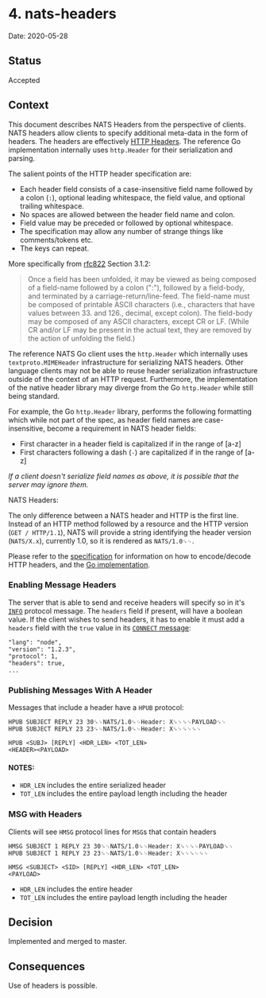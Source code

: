 # 4. nats-headers

Date: 2020-05-28

## Status

Accepted

## Context

This document describes NATS Headers from the perspective of clients. NATS headers allow clients to specify additional meta-data in the form of headers. The headers are effectively [HTTP Headers](https://tools.ietf.org/html/rfc7230#section-3.2). The reference Go implementation internally uses `http.Header` for their serialization and parsing.

The salient points of the HTTP header specification are:

- Each header field consists of a case-insensitive field name followed by a colon (`:`), optional leading whitespace, the field value, and optional trailing whitespace.
- No spaces are allowed between the header field name and colon.
- Field value may be preceded or followed by optional whitespace.
- The specification may allow any number of strange things like comments/tokens etc.
- The keys can repeat.

More specifically from [rfc822](https://www.ietf.org/rfc/rfc822.txt) Section 3.1.2:
> Once a field has been unfolded, it may be viewed as being composed of a field-name followed by a colon (":"), followed by a field-body, and  terminated  by  a  carriage-return/line-feed.
> The  field-name must be composed of printable ASCII characters (i.e., characters that  have  values  between  33.  and  126., decimal, except colon).  The field-body may be composed of any ASCII characters, except CR or LF.  (While CR and/or LF may be present  in the actual text, they are removed by the action of unfolding the field.)

The reference NATS Go client uses the `http.Header` which internally uses `textproto.MIMEHeader` infrastructure for serializing NATS headers. Other language clients may not be able to reuse header serialization infrastructure outside of the context of an HTTP request. Furthermore, the implementation of the native header library may diverge from the Go `http.Header` while still being standard.

For example, the Go `http.Header` library, performs the following formatting which while not part of the spec, as header field names are case-insensitive, become a requirement in NATS header fields:
- First character in a header field is capitalized if in the range of [a-z]
- First characters following a dash (`-`) are capitalized if in the range of [a-z]

_If a client doesn't serialize field names as above, it is possible that the server may ignore them._

NATS Headers:

The only difference between a NATS header and HTTP is the first line. Instead of an HTTP method followed by a resource and the HTTP version (`GET / HTTP/1.1`), NATS will provide a string identifying the header version (`NATS/X.x`), currently 1.0, so it is rendered as `NATS/1.0␍␊`.

Please refer to the [specification](https://tools.ietf.org/html/rfc7230#section-3.2) for information on how to encode/decode HTTP headers, and the [Go implementation](https://golang.org/src/net/http/header.go).


### Enabling Message Headers

The server that is able to send and receive headers will specify so in it's [`INFO`](https://docs.nats.io/nats-protocol/nats-protocol#info) protocol message. The `headers` field if present, will have a boolean value. If the client wishes to send headers, it has to enable it must add a `headers` field with the `true` value in its [`CONNECT` message](https://docs.nats.io/nats-protocol/nats-protocol#connect):

```
"lang": "node",
"version": "1.2.3",
"protocol": 1,
"headers": true,
...
```

### Publishing Messages With A Header


Messages that include a header have a `HPUB` protocol:

```
HPUB SUBJECT REPLY 23 30␍␊NATS/1.0␍␊Header: X␍␊␍␊PAYLOAD␍␊
HPUB SUBJECT REPLY 23 23␍␊NATS/1.0␍␊Header: X␍␊␍␊␍␊

HPUB <SUBJ> [REPLY] <HDR_LEN> <TOT_LEN>
<HEADER><PAYLOAD>

```

#### NOTES:

- `HDR_LEN` includes the entire serialized header
- `TOT_LEN` includes the entire payload length including the header

### MSG with Headers

Clients will see `HMSG` protocol lines for `MSG`s that contain headers

```
HMSG SUBJECT 1 REPLY 23 30␍␊NATS/1.0␍␊Header: X␍␊␍␊PAYLOAD␍␊
HPUB SUBJECT 1 REPLY 23 23␍␊NATS/1.0␍␊Header: X␍␊␍␊␍␊

HMSG <SUBJECT> <SID> [REPLY] <HDR_LEN> <TOT_LEN>
<PAYLOAD>
```

- `HDR_LEN` includes the entire header
- `TOT_LEN` includes the entire payload length including the header


## Decision

Implemented and merged to master.

## Consequences

Use of headers is possible.
